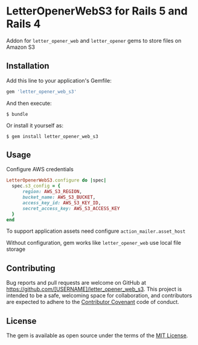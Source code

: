 # LetterOpenerWebS3 for Rails 5 and Rails 4

Addon for `letter_opener_web` and `letter_opener` gems to store files on Amazon S3 

## Installation

Add this line to your application's Gemfile:

```ruby
gem 'letter_opener_web_s3'
```

And then execute:

    $ bundle

Or install it yourself as:

    $ gem install letter_opener_web_s3

## Usage

Configure AWS credentials

```ruby
LetterOpenerWebS3.configure do |spec|
  spec.s3_config = {
      region: AWS_S3_REGION,
      bucket_name: AWS_S3_BUCKET,
      access_key_id: AWS_S3_KEY_ID,
      secret_access_key: AWS_S3_ACCESS_KEY
  }
end
```

To support application assets need configure `action_mailer.asset_host`

Without configuration, gem works like `letter_opener_web` use local file storage

## Contributing

Bug reports and pull requests are welcome on GitHub at https://github.com/[USERNAME]/letter_opener_web_s3. This project is intended to be a safe, welcoming space for collaboration, and contributors are expected to adhere to the [Contributor Covenant](http://contributor-covenant.org) code of conduct.


## License

The gem is available as open source under the terms of the [MIT License](http://opensource.org/licenses/MIT).

